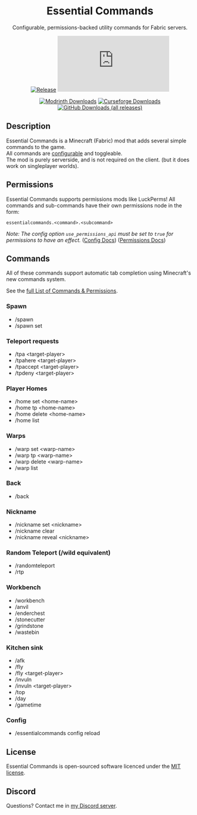 
<div align="center">

<!-- <img alt="Example Icon" src="src/main/resources/assets/essential_commands/icon.jpg" width="128"> -->

# Essential Commands

Configurable, permissions-backed utility commands for Fabric servers.

[![Release](https://img.shields.io/github/v/release/John-Paul-R/essential-commands?style=for-the-badge&include_prereleases&sort=semver)][releases]
[![Available For](https://img.shields.io/badge/dynamic/json?label=Available%20For&style=for-the-badge&color=34aa2f&query=$[:]&url=https%3A%2F%2Fwww.jpcode.dev%2Fessentialcommands%2Fsupported_mc_versions.json)][modrinth:files]

[![Modrinth Downloads](https://img.shields.io/modrinth/dt/essential-commands?color=00AF5C&label=modrinth&style=for-the-badge&logo=modrinth)][modrinth:files]
[![Curseforge Downloads](https://img.shields.io/badge/dynamic/json?color=f16436&style=for-the-badge&label=CurseForge&query=downloadCount&url=https://www.fibermc.com/api/v1.0/ForeignMods/475964&logo=CurseForge)][curseforge:files]
[![GitHub Downloads (all releases)](https://img.shields.io/github/downloads/John-Paul-R/Essential-Commands/total?style=for-the-badge&amp;label=GitHub&amp;prefix=downloads%20&amp;color=4078c0&amp;logo=github)][releases]

</div>

## Description

Essential Commands is a Minecraft (Fabric) mod that adds several simple commands to the game. \
All commands are [configurable](https://github.com/John-Paul-R/Essential-Commands/wiki/Config-Documentation) and toggleable. \
The mod is purely serverside, and is not required on the client. (but it does work on singleplayer worlds).

## Permissions

Essential Commands supports permissions mods like LuckPerms!
All commands and sub-commands have their own permissions node in the form:

`essentialcommands.<command>.<subcommand>`

*Note: The config option `use_permissions_api` must be set to `true` for permissions to have an effect.* ([Config Docs](https://github.com/John-Paul-R/Essential-Commands/wiki/Config-Documentation)) ([Permissions Docs](https://github.com/John-Paul-R/Essential-Commands/wiki/List-of-Commands-&-Permissions))

## Commands

All of these commands support automatic tab completion using Minecraft's new commands system.

See the [full List of Commands & Permissions](https://github.com/John-Paul-R/Essential-Commands/wiki/List-of-Commands-&-Permissions).

### Spawn

  - /spawn
  - /spawn set

### Teleport requests

  - /tpa \<target-player>
  - /tpahere \<target-player>
  - /tpaccept \<target-player>
  - /tpdeny \<target-player>

### Player Homes

  - /home set \<home-name>
  - /home tp \<home-name>
  - /home delete \<home-name>
  - /home list

### Warps

  - /warp set \<warp-name>
  - /warp tp \<warp-name>
  - /warp delete \<warp-name>
  - /warp list

### Back

  - /back

### Nickname

  - /nickname set \<nickname>
  - /nickname clear
  - /nickname reveal \<nickname>

### Random Teleport (/wild equivalent)

  - /randomteleport
  - /rtp

### Workbench

  - /workbench
  - /anvil
  - /enderchest
  - /stonecutter
  - /grindstone
  - /wastebin

### Kitchen sink

  - /afk
  - /fly
  - /fly \<target-player>
  - /invuln
  - /invuln \<target-player>
  - /top
  - /day
  - /gametime

### Config

  - /essentialcommands config reload

## License

Essential Commands is open-sourced software licenced under the [MIT license][license].

## Discord

Questions? Contact me in [my Discord server][discord].

[curseforge:files]: https://www.curseforge.com/minecraft/mc-mods/essential-commands/files/all
[modrinth:files]: https://modrinth.com/mod/essential-commands/versions
[releases]: https://github.com/John-Paul-R/essential-commands/releases
[license]: LICENSE
[discord]: https://discord.jpcode.dev/
